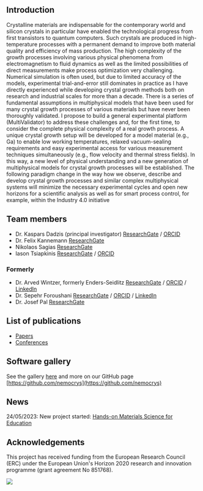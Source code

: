 
## Introduction

Crystalline materials are indispensable for the contemporary world and silicon crystals in particular have enabled the technological progress from first transistors to quantum computers. Such crystals are produced in high-temperature processes with a permanent demand to improve both material quality and efficiency of mass production. The high complexity of the growth processes involving various physical phenomena from electromagnetism to fluid dynamics as well as the limited possibilities of direct measurements make process optimization very challenging. Numerical simulation is often used, but due to limited accuracy of the models, experimental trial-and-error still dominates in practice as I have directly experienced while developing crystal growth methods both on research and industrial scales for more than a decade. There is a series of fundamental assumptions in multiphysical models that have been used for many crystal growth processes of various materials but have never been thoroughly validated. I propose to build a general experimental platform (MultiValidator) to address these challenges and, for the first time, to consider the complete physical complexity of a real growth process. A unique crystal growth setup will be developed for a model material (e.g., Ga) to enable low working temperatures, relaxed vacuum-sealing requirements and easy experimental access for various measurement techniques simultaneously (e.g., flow velocity and thermal stress fields). In this way, a new level of physical understanding and a new generation of multiphysical models for crystal growth processes will be established. The following paradigm change in the way how we observe, describe and develop crystal growth processes and similar complex multiphysical systems will minimize the necessary experimental cycles and open new horizons for a scientific analysis as well as for smart process control, for example, within the Industry 4.0 initiative

## Team members

- Dr. Kaspars Dadzis (principal investigator) [ResearchGate](https://www.researchgate.net/profile/Kaspars-Dadzis) / [ORCID](https://orcid.org/0000-0002-0126-7343)
- Dr. Felix Kannemann [ResearchGate](https://www.researchgate.net/profile/Felix-Kannemann)
- Nikolaos Sagias [ResearchGate](https://www.researchgate.net/profile/Nikolaos-Sagias)
- Iason Tsiapkinis [ResearchGate](https://www.researchgate.net/profile/Iason-Tsiapkinis) / [ORCID](https://orcid.org/0000-0002-2934-1904)

### Formerly

- Dr. Arved Wintzer, formerly Enders-Seidlitz [ResearchGate](https://www.researchgate.net/profile/Arved-Wintzer) / [ORCID](https://orcid.org/0000-0002-1458-7872) / [LinkedIn](https://www.linkedin.com/in/arved-wintzer-465830176/)
- Dr. Sepehr Foroushani [ResearchGate](https://www.researchgate.net/profile/Sepehr-Foroushani) / [ORCID](https://orcid.org/0000-0002-9969-2689) / [LinkedIn](https://www.linkedin.com/in/sforoushani/)
- Dr. Josef Pal [ResearchGate](https://www.researchgate.net/profile/Josef-Pal) 


## List of publications

- [Papers](https://nemocrys.github.io/papers/papers.html)
- [Conferences](https://nemocrys.github.io/conferences/conferences.html)

## Software gallery

See the gallery [here](https://nemocrys.github.io/software/software.html) and more on our GitHub page [https://github.com/nemocrys](https://github.com/nemocrys)

## News

24/05/2023: New project started: [Hands-on Materials Science for Education](https://poc-handsome.github.io/)

## Acknowledgements

This project has received funding from the European Research Council (ERC) under the European Union's Horizon 2020 research and innovation programme (grant agreement No 851768).

<img src="https://raw.githubusercontent.com/nemocrys/pyelmer/master/EU-ERC.png">
